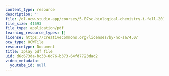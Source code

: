 ```yaml
---
content_type: resource
description: ''
file: /ol-ocw-studio-app/courses/5-07sc-biological-chemistry-i-fall-2013/d6c673dabc330d76b37364fd7723dad2_922Oig1HWG8.pdf
file_size: 41693
file_type: application/pdf
learning_resource_types: []
license: https://creativecommons.org/licenses/by-nc-sa/4.0/
ocw_type: OCWFile
resourcetype: Document
title: 3play pdf file
uid: d6c673da-bc33-0d76-b373-64fd7723dad2
video_metadata:
  youtube_id: null
---
```

